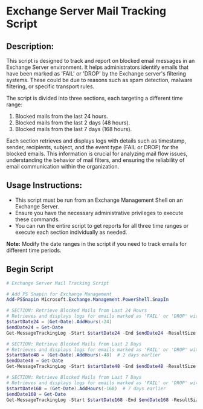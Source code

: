 # Exchange Server Mail Tracking Script

## Description:

This script is designed to track and report on blocked email messages in an Exchange Server environment. It helps administrators identify emails that have been marked as 'FAIL' or 'DROP' by the Exchange server's filtering systems. These could be due to reasons such as spam detection, malware filtering, or specific transport rules.

The script is divided into three sections, each targeting a different time range:

1. Blocked mails from the last 24 hours.
2. Blocked mails from the last 2 days (48 hours).
3. Blocked mails from the last 7 days (168 hours).

Each section retrieves and displays logs with details such as timestamp, sender, recipients, subject, and the event type (FAIL or DROP) for the blocked emails. This information is crucial for analyzing mail flow issues, understanding the behavior of mail filters, and ensuring the reliability of email communication within the organization.

## Usage Instructions:

- This script must be run from an Exchange Management Shell on an Exchange Server.
- Ensure you have the necessary administrative privileges to execute these commands.
- You can run the entire script to get reports for all three time ranges or execute each section individually as needed.

**Note:** Modify the date ranges in the script if you need to track emails for different time periods.

## Begin Script

```powershell
# Exchange Server Mail Tracking Script

# Add PS Snapin for Exchange Management
Add-PSSnapin Microsoft.Exchange.Management.PowerShell.SnapIn

# SECTION: Retrieve Blocked Mails from Last 24 Hours
# Retrieves and displays logs for emails marked as 'FAIL' or 'DROP' within the past 24 hours.
$startDate24 = (Get-Date).AddHours(-24)
$endDate24 = Get-Date
Get-MessageTrackingLog -Start $startDate24 -End $endDate24 -ResultSize Unlimited | Where-Object { $_.EventId -eq "FAIL" -or $_.EventId -eq "DROP" } | Format-Table Timestamp, Sender, Recipients, MessageSubject, EventId

# SECTION: Retrieve Blocked Mails from Last 2 Days
# Retrieves and displays logs for emails marked as 'FAIL' or 'DROP' within the past 48 hours.
$startDate48 = (Get-Date).AddHours(-48)  # 2 days earlier
$endDate48 = Get-Date
Get-MessageTrackingLog -Start $startDate48 -End $endDate48 -ResultSize Unlimited | Where-Object { $_.EventId -eq "FAIL" -or $_.EventId -eq "DROP" } | Format-Table Timestamp, Sender, Recipients, MessageSubject, EventId

# SECTION: Retrieve Blocked Mails from Last 7 Days
# Retrieves and displays logs for emails marked as 'FAIL' or 'DROP' within the past 7 days.
$startDate168 = (Get-Date).AddHours(-168)  # 7 days earlier
$endDate168 = Get-Date
Get-MessageTrackingLog -Start $startDate168 -End $endDate168 -ResultSize Unlimited | Where-Object { $_.EventId -eq "FAIL" -or $_.EventId -eq "DROP" } | Format-Table Timestamp, Sender, Recipients, MessageSubject, EventId
